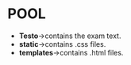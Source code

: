 # POOL	

* **Testo**$\rightarrow$contains the exam text.
* **static**$\rightarrow$contains .css files.
* **templates**$\rightarrow$contains .html files.